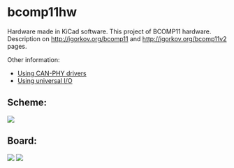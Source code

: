 # bcomp11hw

Hardware made in KiCad software. This project of BCOMP11 hardware. Description on http://igorkov.org/bcomp11 and http://igorkov.org/bcomp11v2 pages.

Other information:
* [Using CAN-PHY drivers](https://github.com/igkov/bcomp11hw/wiki/CAN-PHY-drivers)
* [Using universal I/O](https://github.com/igkov/bcomp11hw/wiki/Universal-IO)

## Scheme:

<img src="http://igorkov.org/images/bcomp11v2-scheme23.png">

## Board:

<img src="http://igorkov.org/images/bcomp11v2-fbrd23.png">
<img src="http://igorkov.org/images/bcomp11v2-bbrd23.png">
